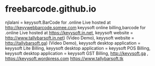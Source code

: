 # freebarcode.github.io
njlalani = keyysoft.BarCode for .online Live hosted at http://keyywebbarcode.somee.com 
keyysoft online billing,barcode for .online Live hosted at https://keyysoft.in.net,
keyysoft website = http://www.tallybarsoft.in.net) (Video Demo),
keyysoft website = http://tallybarsoft.ga) (Video Demo),
keyysoft desktop application = keyysoft Lite Billing,
keyysoft desktop application = keyysoft POS Billing,
keyysoft desktop application = keyysoft GST Billing,
http://keyysoft.ga , https://keyysoft.wordpress.com
https://www.tallybarsoft.tk
